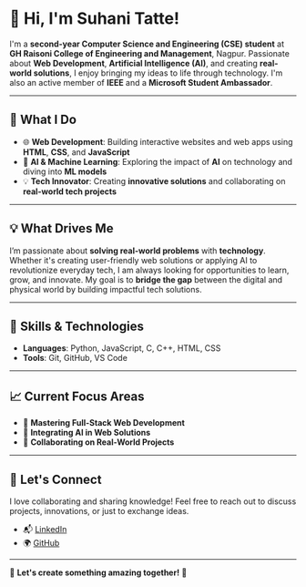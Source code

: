 # 👋 Hi, I'm **Suhani Tatte**!

I'm a **second-year Computer Science and Engineering (CSE) student** at **GH Raisoni College of Engineering and Management**, Nagpur. Passionate about **Web Development**, **Artificial Intelligence (AI)**, and creating **real-world solutions**, I enjoy bringing my ideas to life through technology. I'm also an active member of **IEEE** and a **Microsoft Student Ambassador**.

---

## 🚀 **What I Do**  

- 🌐 **Web Development**: Building interactive websites and web apps using **HTML**, **CSS**, and **JavaScript**
- 🤖 **AI & Machine Learning**: Exploring the impact of **AI** on technology and diving into **ML models**  
- 💡 **Tech Innovator**: Creating **innovative solutions** and collaborating on **real-world tech projects**  

---

## 💡 **What Drives Me**

I’m passionate about **solving real-world problems** with **technology**. Whether it's creating user-friendly web solutions or applying AI to revolutionize everyday tech, I am always looking for opportunities to learn, grow, and innovate. My goal is to **bridge the gap** between the digital and physical world by building impactful tech solutions.

---

## 📂 **Skills & Technologies**

- **Languages**: Python, JavaScript, C, C++, HTML, CSS     
- **Tools**: Git, GitHub, VS Code

---

## 📈 **Current Focus Areas**

- 🚀 **Mastering Full-Stack Web Development**  
- 🤖 **Integrating AI in Web Solutions**  
- 🧠 **Collaborating on Real-World Projects**  

---

## 🌟 **Let's Connect**

I love collaborating and sharing knowledge! Feel free to reach out to discuss projects, innovations, or just to exchange ideas.

- 📬 [LinkedIn](https://www.linkedin.com/in/suhani-tatte-a19660273?utm_source=share&utm_campaign=share_via&utm_content=profile&utm_medium=android_app) 
- 🌍 [GitHub](https://github.com/Suhani312006) 

---

🎯 **Let's create something amazing together!** 🌟
